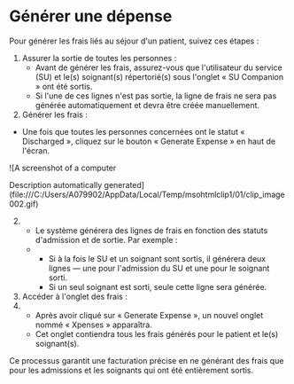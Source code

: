 # Générer une dépense

Pour générer les frais liés au séjour d'un patient, suivez ces étapes :

1. Assurer la sortie de toutes les personnes :
   * Avant de générer les frais, assurez-vous que l'utilisateur du service (SU) et le(s) soignant(s) répertorié(s) sous l'onglet « SU Companion » ont été sortis.
   * Si l'une de ces lignes n'est pas sortie, la ligne de frais ne sera pas générée automatiquement et devra être créée manuellement.
2. Générer les frais :

* Une fois que toutes les personnes concernées ont le statut « Discharged », cliquez sur le bouton « Generate Expense » en haut de l'écran.

![A screenshot of a computer

Description automatically generated](file:///C:/Users/A079902/AppData/Local/Temp/msohtmlclip1/01/clip_image002.gif)

2.
   * Le système générera des lignes de frais en fonction des statuts d'admission et de sortie. Par exemple :
   *
     * Si à la fois le SU et un soignant sont sortis, il générera deux lignes — une pour l'admission du SU et une pour le soignant sorti.
     * Si un seul soignant est sorti, seule cette ligne sera générée.
3. Accéder à l'onglet des frais :
4.
   * Après avoir cliqué sur « Generate Expense », un nouvel onglet nommé « Xpenses » apparaîtra.
   * Cet onglet contiendra tous les frais générés pour le patient et le(s) soignant(s).

Ce processus garantit une facturation précise en ne générant des frais que pour les admissions et les soignants qui ont été entièrement sortis.
